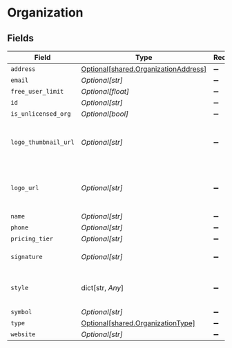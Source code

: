 # Organization


## Fields

| Field                                                                                     | Type                                                                                      | Required                                                                                  | Description                                                                               | Example                                                                                   |
| ----------------------------------------------------------------------------------------- | ----------------------------------------------------------------------------------------- | ----------------------------------------------------------------------------------------- | ----------------------------------------------------------------------------------------- | ----------------------------------------------------------------------------------------- |
| `address`                                                                                 | [Optional[shared.OrganizationAddress]](undefined/models/shared/organizationaddress.md)    | :heavy_minus_sign:                                                                        | N/A                                                                                       |                                                                                           |
| `email`                                                                                   | *Optional[str]*                                                                           | :heavy_minus_sign:                                                                        | N/A                                                                                       | someone@epilot.cloud                                                                      |
| `free_user_limit`                                                                         | *Optional[float]*                                                                         | :heavy_minus_sign:                                                                        | N/A                                                                                       | 50                                                                                        |
| `id`                                                                                      | *Optional[str]*                                                                           | :heavy_minus_sign:                                                                        | N/A                                                                                       | 739224                                                                                    |
| `is_unlicensed_org`                                                                       | *Optional[bool]*                                                                          | :heavy_minus_sign:                                                                        | N/A                                                                                       | false                                                                                     |
| `logo_thumbnail_url`                                                                      | *Optional[str]*                                                                           | :heavy_minus_sign:                                                                        | N/A                                                                                       | https://epilot-playground-organization-data.s3.eu-central-1.amazonaws.com/epilot-logo.png |
| `logo_url`                                                                                | *Optional[str]*                                                                           | :heavy_minus_sign:                                                                        | N/A                                                                                       | https://epilot-playground-organization-data.s3.eu-central-1.amazonaws.com/epilot-logo.png |
| `name`                                                                                    | *Optional[str]*                                                                           | :heavy_minus_sign:                                                                        | N/A                                                                                       | Epilot                                                                                    |
| `phone`                                                                                   | *Optional[str]*                                                                           | :heavy_minus_sign:                                                                        | N/A                                                                                       | 49123123123                                                                               |
| `pricing_tier`                                                                            | *Optional[str]*                                                                           | :heavy_minus_sign:                                                                        | N/A                                                                                       | professional                                                                              |
| `signature`                                                                               | *Optional[str]*                                                                           | :heavy_minus_sign:                                                                        | N/A                                                                                       | <p>Thanks</p>                                                                             |
| `style`                                                                                   | dict[str, *Any*]                                                                          | :heavy_minus_sign:                                                                        | Organization style setting (e.g. font setting)                                            |                                                                                           |
| `symbol`                                                                                  | *Optional[str]*                                                                           | :heavy_minus_sign:                                                                        | N/A                                                                                       | EPI                                                                                       |
| `type`                                                                                    | [Optional[shared.OrganizationType]](undefined/models/shared/organizationtype.md)          | :heavy_minus_sign:                                                                        | N/A                                                                                       |                                                                                           |
| `website`                                                                                 | *Optional[str]*                                                                           | :heavy_minus_sign:                                                                        | N/A                                                                                       | https://epilot.cloud                                                                      |